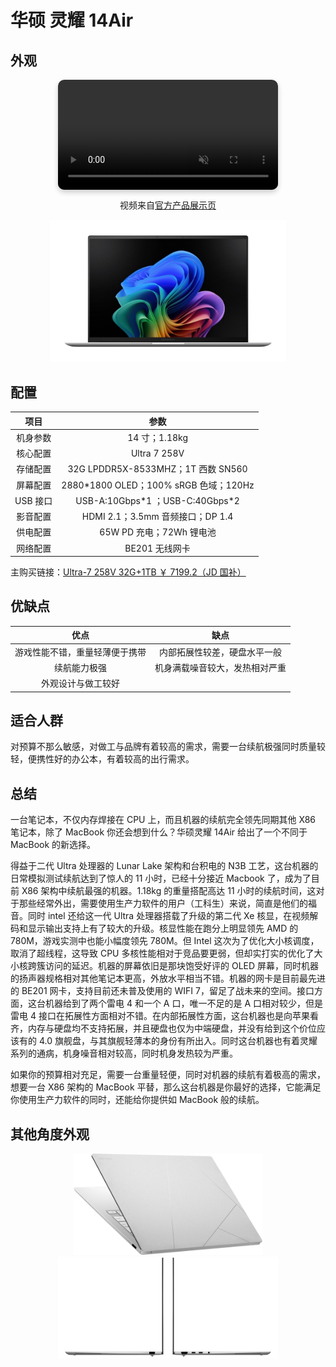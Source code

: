 # 华硕 灵耀 14Air

## 外观

<div style="
    width: 70%;
    max-width: 800px;
    margin: 0 auto;
    box-shadow: 0 4px 8px rgba(0, 0, 0, 0.2);
    border-radius: 10px;
    overflow: hidden;
">
    <video autoplay loop muted style="width: 100%; display: block;">
        <source src="./assets/华硕灵耀14Air.mp4" type="video/mp4">
    </video>
</div>
<p style="text-align: center;">视频来自<a href='https://www.asus.com.cn/laptops/for-home/zenbook/asus-zenbook-s-14-ux5406/'>官方产品展示页</a></p>

<div style="margin: 0 auto; text-align: center; width: 75%"><img src="./assets/华硕灵耀14Air正.png" /></div>

## 配置

|   项目   |                  参数                  |
| :------: | :------------------------------------: |
| 机身参数 |             14 寸；1.18kg              |
| 核心配置 |              Ultra 7 258V              |
| 存储配置 |   32G LPDDR5X-8533MHZ；1T 西数 SN560   |
| 屏幕配置 | 2880\*1800 OLED；100% sRGB 色域；120Hz |
| USB 接口 |   USB-A:10Gbps\*1 ；USB-C:40Gbps\*2    |
| 影音配置 |    HDMI 2.1；3.5mm 音频接口；DP 1.4    |
| 供电配置 |        65W PD 充电；72Wh 锂电池        |
| 网络配置 |             BE201 无线网卡             |

主购买链接：[Ultra-7 258V 32G+1TB ￥ 7199.2（JD 国补）](https://3.cn/2i8H0-5T)

## 优缺点

|              优点              |              缺点              |
| :----------------------------: | :----------------------------: |
| 游戏性能不错，重量轻薄便于携带 |  内部拓展性较差，硬盘水平一般  |
|          续航能力极强          | 机身满载噪音较大，发热相对严重 |
|       外观设计与做工较好       |                                |

## 适合人群

对预算不那么敏感，对做工与品牌有着较高的需求，需要一台续航极强同时质量较轻，便携性好的办公本，有着较高的出行需求。

## 总结

一台笔记本，不仅内存焊接在 CPU 上，而且机器的续航完全领先同期其他 X86 笔记本，除了 MacBook 你还会想到什么？华硕灵耀 14Air 给出了一个不同于 MacBook 的新选择。

得益于二代 Ultra 处理器的 Lunar Lake 架构和台积电的 N3B 工艺，这台机器的日常模拟测试续航达到了惊人的 11 小时，已经十分接近 Macbook 了，成为了目前 X86 架构中续航最强的机器。1.18kg 的重量搭配高达 11 小时的续航时间，这对于那些经常外出，需要使用生产力软件的用户（工科生）来说，简直是他们的福音。同时 intel 还给这一代 Ultra 处理器搭载了升级的第二代 Xe 核显，在视频解码和显示输出支持上有了较大的升级。核显性能在跑分上明显领先 AMD 的 780M，游戏实测中也能小幅度领先 780M。但 Intel 这次为了优化大小核调度，取消了超线程，这导致 CPU 多核性能相对于竞品要更弱，但却实打实的优化了大小核跨簇访问的延迟。机器的屏幕依旧是那块饱受好评的 OLED 屏幕，同时机器的扬声器规格相对其他笔记本更高，外放水平相当不错。机器的网卡是目前最先进的 BE201 网卡，支持目前还未普及使用的 WIFI 7，留足了战未来的空间。接口方面，这台机器给到了两个雷电 4 和一个 A 口，唯一不足的是 A 口相对较少，但是雷电 4 接口在拓展性方面相对不错。在内部拓展性方面，这台机器也是向苹果看齐，内存与硬盘均不支持拓展，并且硬盘也仅为中端硬盘，并没有给到这个价位应该有的 4.0 旗舰盘，与其旗舰轻薄本的身份有所出入。同时这台机器也有着灵耀系列的通病，机身噪音相对较高，同时机身发热较为严重。

如果你的预算相对充足，需要一台重量轻便，同时对机器的续航有着极高的需求，想要一台 X86 架构的 MacBook 平替，那么这台机器是你最好的选择，它能满足你使用生产力软件的同时，还能给你提供如 MacBook 般的续航。

## 其他角度外观

<div style="margin: 0 auto; text-align: center; width: 60%"><img src="./assets/华硕灵耀14Air.png" /></div>

<div style="margin: 0 auto; text-align: center; width: 70%"><img src="./assets/华硕灵耀14Air侧.png" /></div>
